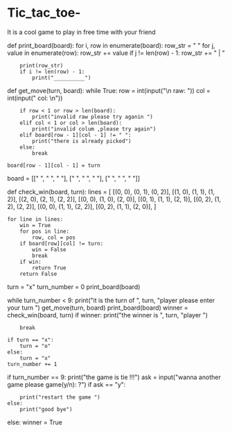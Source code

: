 # Tic_tac_toe-
It is a cool game to play in free time with your friend 



def print_board(board):
    for i, row in enumerate(board):
        row_str = " "
        for j, value in enumerate(row):
            row_str += value
            if j != len(row) - 1:
                row_str += " | "

        print(row_str)
        if i != len(row) - 1:
            print("__________")


def get_move(turn, board):
    while True:
        row = int(input("\n raw: "))
        col = int(input(" col: \n"))

        if row < 1 or row > len(board):
            print("invalid raw please try aganin ")
        elif col < 1 or col > len(board):
            print("invalid colum ,please try again")
        elif board[row - 1][col - 1] != " ":
            print("there is already picked")
        else:
            break

    board[row - 1][col - 1] = turn


board = [[" ", " ", " "], [" ", " ", " "], [" ", " ", " "]]


def check_win(board, turn):
    lines = [
        [(0, 0), (0, 1), (0, 2)],
        [(1, 0), (1, 1), (1, 2)],
        [(2, 0), (2, 1), (2, 2)],
        [(0, 0), (1, 0), (2, 0)],
        [(0, 1), (1, 1), (2, 1)],
        [(0, 2), (1, 2), (2, 2)],
        [(0, 0), (1, 1), (2, 2)],
        [(0, 2), (1, 1), (2, 0)],
    ]

    for line in lines:
        win = True
        for pos in line:
            row, col = pos
        if board[row][col] != turn:
            win = False
            break
        if win:
            return True
        return False


turn = "x"
turn_number = 0
print_board(board)


while turn_number < 9:
    print("it is the turn of ", turn, "player please enter your turn ")
    get_move(turn, board)
    print_board(board)
    winner = check_win(board, turn)
    if winner:
        print("the winner is ", turn, "player ")

        break

    if turn == "x":
        turn = "o"
    else:
        turn = "x"
    turn_number += 1


if turn_number == 9:
    print("the game is tie !!!")
    ask = input("wanna another game please game(y/n): ?")
    if ask == "y":

        print("restart the game ")
    else:
        print("good bye")
else:
    winner = True

